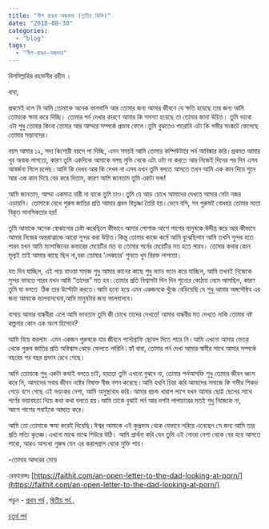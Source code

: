 ```yaml
---
title: "নীল রঙের অন্ধকার (তৃতীয় কিস্তি)"
date: "2018-08-30"
categories: 
  - "blog"
tags: 
  - "নীল-রঙের-অন্ধকার"
---
```


বিসমিল্লাহির রহমানীর রহীম ।

বাবা,

প্রথমেই বলে নি আমি তোমাকে অনেক ভালবাসি আর তোমার জন্য আমার জীবনে যে ক্ষতি হয়েছে তার জন্য আমি তোমাকে ক্ষমা করে দিচ্ছি। তোমার পর্ন দেখার কারণে আমার কি সমস্যা হয়েছে তা তোমার জানা উচিত। তুমি ভাবো এটা শুধু তোমার কিংবা তোমার আর আম্মার সম্পর্কে প্রভাব ফেলে।তুমি বুঝতেও পারোনি এটা কি গভীর সংকটে ফেলেছে তোমার সন্তানদের।

বয়স আমার ১২, সদ্য কিশোরী বয়সে পা দিচ্ছি, এমন সময়ই আমি তোমার কম্পিউটারে পর্ন আবিষ্কার করি।প্রথমত আমার খুব অবাক লাগতো, কারণ তুমি একদিকে আমাকে বলছ মুভি থেকে এটা ওটা না করতে আর নিজেই দিনের পর দিন এসব আবর্জনা গিলে চলেছ।আমি কি দেখব আর কি দেখব না এসব যখন তুমি বলতে আসতে তখন আমি এক কান দিয়ে শুনে আর এক কান দিয়ে বের করে দিতাম, কারণ আমি জানতাম তুমি একটা ভন্ড!

আমি জানতাম, আম্মা একমাত্র নারী না যাকে তুমি চাও।তুমি যে আড় চোখে আমাদের দেখতে আমার সেটা নজর এড়ায়নি। তোমাকে দেখে পুরুষ জাতির প্রতি আমার প্রবল বিতৃষ্ণা তৈরি হয়।ভেবে বসি, সব পুরুষই বোধহয় তোমার মতো বিকৃত মানসিকতার হয়!

তুমি আমাকে অনেক বোঝানোর চেষ্টা করেছিলে কীভাবে আমার পোশাক আশে পাশের মানুষকে উদ্দীপ্ত করে আর কীভাবে আমার নিজের অন্তরাত্মাকে আরো সুন্দর করা উচিত।কিন্তু তোমার কাজে কর্মে আমি বুঝেছিলাম আমি তখনি সুন্দর হতে পারব যখন আমি ম্যাগাজিনের কভারের মেয়েটির মত বা তোমার পর্নের মেয়েটির মত হতে পারব। তোমার কথার কোন মূল্যই তাই আমার কাছে ছিল না,বরং তোমার ‘লেকচার’ শুনতে খুব বিরক্ত লাগতো।

যত দিন যাচ্ছিল, এই পচে যাওয়া সমাজ শুধু আমার কানের কাছে শুধু ভ্যান ভ্যান করে যাচ্ছিল, আমি তখনই নিজেকে সুন্দর ভাবতে পারব যখন আমি “তাদের” মত হব।তোমার প্রতি বিশ্বাসটা দিন দিন শূন্যের কোঠায় নেমে আসছিল, কারণ তুমি যা বলতে  ঠিক তার উল্টোটা করতে।আমি হন্যে হয়ে এমন একজনকে খুঁজে বেড়িয়েছি যে শুধু আমার অঙ্গসৌষ্ঠব এর জন্য আমাকে ভালবাসবেনা,আমি মানুষটার জন্য ভালবাসবে।

বাসায় আমার বান্ধবীরা এলে আমি ভাবতাম তুমি কী চোখে তাদের দেখতে! আমার বান্ধবীর মত দেখতে নাকি তোমার নষ্ট কল্পনার কোন এক অংশ হিসেবে?

আমি বিয়ে করলাম  এমন একজন পুরুষকে যার জীবনে পর্নোগ্রাফি ছোবল দিতে পারে নি।আমি এখনো আমার ভেতর থেকে পুরুষ জাতির প্রতি অবিশ্বাস ঝেড়ে ফেলতে পারিনি।হ্যাঁ বাবা, তোমার পর্ন দেখা আমার স্বামীর সাথে আমার সম্পর্কে বছরের পর বছর প্রভাব রেখে গেছে।

আমি তোমাকে শুধু একটা কথাই বলতে চাই, হয়তো তুমি এখনো বুঝবে না, তোমার পর্নআসক্তি শুধু তোমার জীবন ধ্বংস করে নি, আমাদের সবার জীবন নষ্টের বিষাক্ত বীজ বপন করেছে।আমি যখনি চিন্তা করি আমাদের সমাজে কি গভীর শিকড় গেড়ে বসে গেছে এই ভয়ংকর নেশা, আমি অসুস্থবোধ করি।আমার প্রচন্ড খারাপ লাগে যখন আমার ছোট্ট ছেলের সাথে পর্ণের ভয়াবহতা নিয়ে কথা কথা বলতে হয়।আমি তাকে বুঝাই পর্ন আর দশটা পাপাচারের মতই শুধু নিজেকে না, আশে পাশের সবাইকে আঘাত করে।

আমি তো তোমাকে ক্ষমা করেই দিয়েছি।ঈশ্বর আমাকে এই কুপ্রভাব থেকে যেভাবে সরিয়ে এনেছেন সে জন্য আমি তার প্রতি সত্যি কৃতজ্ঞ।এখনো মাঝে মাঝে শিউরে উঠি। আমি প্রার্থনা করি যেন তুমি এই নোংরা নেশা থেকে বের হয়ে আসতে পারো, আরও অসংখ্য পুরুষ যেন এর করালগ্রাস থেকে মুক্তি পায়।

\-তোমার আদরের মেয়ে

রেফারেন্সঃ [https://faithit.com/an-open-letter-to-the-dad-looking-at-porn/](https://faithit.com/an-open-letter-to-the-dad-looking-at-porn/)

পড়ুন - [প্রথম পর্ব](http://lostmodesty.blogspot.com/2015/09/blog-post.html) , [দ্বিতীয় পর্ব ,](http://lostmodesty.blogspot.com/2015/11/blog-post.html) 

[চতুর্থ পর্ব](http://lostmodesty.blogspot.com/2016/02/blog-post_15.html)
